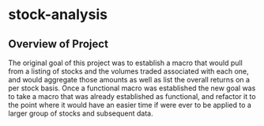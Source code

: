# stock-analysis
## Overview of Project
The original goal of this project was to establish a macro that would pull from a listing of stocks and the volumes traded associated with each one, and would aggregate those amounts as well as list the overall returns on a per stock basis. Once a functional macro was established the new goal was to take a macro that was already established as functional, and refactor it to the point where it would have an easier time if were ever to be applied to a larger group of stocks and subsequent data.
